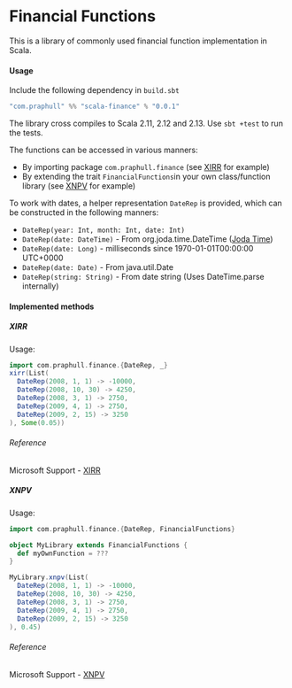 # Financial Functions

This is a library of commonly used financial function implementation in Scala.

#### Usage
Include the following dependency in `build.sbt`
```sbt
"com.praphull" %% "scala-finance" % "0.0.1"
```

The library cross compiles to Scala 2.11, 2.12 and 2.13. Use `sbt +test` to run the tests.

The functions can be accessed in various manners:
* By importing package `com.praphull.finance` (see [XIRR](#xirr) for example)
* By extending the trait `FinancialFunctions`in your own class/function library (see [XNPV](#xnpv) for example)

To work with dates, a helper representation `DateRep` is provided, which can be constructed in the following manners:
* `DateRep(year: Int, month: Int, date: Int)`
* `DateRep(date: DateTime)` - From org.joda.time.DateTime ([Joda Time](https://www.joda.org/joda-time))
* `DateRep(date: Long)` - milliseconds since 1970-01-01T00:00:00 UTC+0000
* `DateRep(date: Date)` - From java.util.Date
* `DateRep(string: String)` - From date string (Uses DateTime.parse internally)

#### Implemented methods

##### XIRR
Usage:
```scala
import com.praphull.finance.{DateRep, _}
xirr(List(
  DateRep(2008, 1, 1) -> -10000,
  DateRep(2008, 10, 30) -> 4250,
  DateRep(2008, 3, 1) -> 2750,
  DateRep(2009, 4, 1) -> 2750,
  DateRep(2009, 2, 15) -> 3250
), Some(0.05))
```
###### Reference
Microsoft Support - [XIRR](https://support.office.com/en-us/article/xirr-function-de1242ec-6477-445b-b11b-a303ad9adc9d)

##### XNPV
Usage:
```scala
import com.praphull.finance.{DateRep, FinancialFunctions}

object MyLibrary extends FinancialFunctions {
  def myOwnFunction = ???
}

MyLibrary.xnpv(List(
  DateRep(2008, 1, 1) -> -10000,
  DateRep(2008, 10, 30) -> 4250,
  DateRep(2008, 3, 1) -> 2750,
  DateRep(2009, 4, 1) -> 2750,
  DateRep(2009, 2, 15) -> 3250
), 0.45)
```
###### Reference
Microsoft Support - [XNPV](https://support.microsoft.com/en-us/office/xnpv-function-1b42bbf6-370f-4532-a0eb-d67c16b664b7)
 
